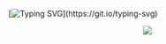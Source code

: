<!---->
[![Typing SVG](https://readme-typing-svg.herokuapp.com?font=Fira+Code&duration=8000&pause=1000&color=FFFFFF&width=435&lines=Hello+World!)](https://git.io/typing-svg)

<p align="center">
 <img src="https://skillicons.dev/icons?i=python,cs,unity,java,kotlin,js,nodejs,c,html,css,idea,vscode&perline=8" />
</p>